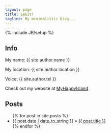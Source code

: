 ```yaml
---
layout: page
title: LeGit!
tagline: My minimalistic blog...
---
```

{% include JB/setup %}

## Info

My name: {{ site.author.name }}

My location: {{ site.author.location }}

Voice: {{ site.author.tel }}

Check out my website at [MyHappyIsland](http://www.myhappyisland.com)
    
## Posts

<div class="well">
	<ul class="posts">
	  {% for post in site.posts %}
	    <li><span>{{ post.date | date_to_string }}</span> &raquo; <a href="{{ BASE_PATH }}{{ post.url }}">{{ post.title }}</a></li>
	  {% endfor %}
	</ul>
</div>



